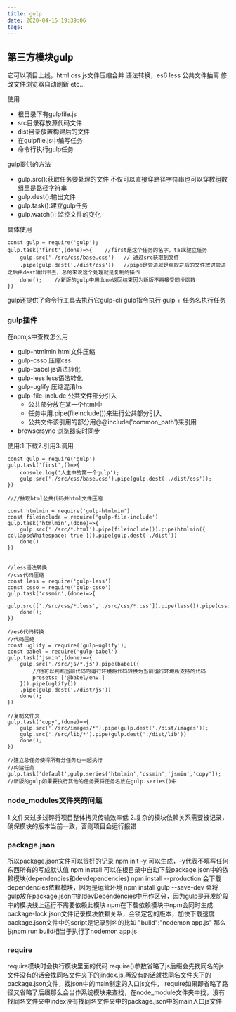```yaml
---
title: gulp
date: 2020-04-15 19:39:06
tags:
---
```


## 第三方模块gulp
它可以项目上线，html css js文件压缩合并
语法转换，es6 less
公共文件抽离
修改文件浏览器自动刷新
etc...

使用
+ 根目录下有gulpfile.js
+ src目录存放源代码文件
+ dist目录放置构建后的文件
+ 在gulpfile.js中编写任务
+ 命令行执行gulp任务

gulp提供的方法
+ gulp.src():获取任务要处理的文件  不仅可以直接穿路径字符串也可以穿数组数组里是路径字符串
+ gulp.dest():输出文件
+ gulp.task():建立gulp任务
+ gulp.watch(): 监控文件的变化

具体使用
```
const gulp = require('gulp');
gulp.task('first',(done)=>{    //first是这个任务的名字，task建立任务
    gulp.src('./src/css/base.css')   // 通过src获取到文件
    .pipe(gulp.dest('./dist/css'))   //pipe是管道就是获取之后的文件放进管道之后由dest输出书去，总的来说这个处理就是复制的操作
    done();    //新版的gulp中用done返回结束因为新版不再接受同步函数
})
```

gulp还提供了命令行工具去执行它gulp-cli
gulp指令执行
gulp + 任务名执行任务 

### gulp插件
在npmjs中查找怎么用
+ gulp-htmlmin html文件压缩
+ gulp-csso 压缩css
+ gulp-babel js语法转化
+ gulp-less less语法转化
+ gulp-uglify 压缩混淆hs
+ gulp-file-include 公共文件部分引入  
  - 公共部分放在某一个html中
  - 任务中用.pipe(fileinclude())来进行公共部分引入
  - 公共文件该引用的部分用@@include('common_path')来引用  
+ browsersync 浏览器实时同步

使用:1.下载2.引用3.调用

```
const gulp = require('gulp')
gulp.task('first',()=>{
    console.log('人生中的第一个gulp');
    gulp.src('./src/css/base.css').pipe(gulp.dest('./dist/css'));
})

////抽取html公共代码并html文件压缩

const htmlmin = require('gulp-htmlmin')
const fileinclude = require('gulp-file-include')
gulp.task('htmlmin',(done)=>{
    gulp.src('./src/*.html').pipe(fileinclude()).pipe(htmlmin({ collapseWhitespace: true })).pipe(gulp.dest('./dist'))
    done()
})


//less语法转换
//css代码压缩
const less = require('gulp-less')
const csso = require('gulp-csso')
gulp.task('cssmin',(done)=>{
    gulp.src(['./src/css/*.less','./src/css/*.css']).pipe(less()).pipe(csso()).pipe(gulp.dest('./dist/css'))
    done();
})

//es6代码转换
//代码压缩
const uglify = require('gulp-uglify');
const babel = require('gulp-babel')
gulp.task('jsmin',(done)=>{
    gulp.src('./src/js/*.js').pipe(babel({
        //他可以判断当前代码的运行环境将代码转换为当前运行环境所支持的代码
        presets: ['@babel/env']
    })).pipe(uglify())
    .pipe(gulp.dest('./dist/js'))
    done();
})

//复制文件夹
gulp.task('copy',(done)=>{
    gulp.src('./src/images/*').pipe(gulp.dest('./dist/images'));
    gulp.src('./src/lib/*').pipe(gulp.dest('./dist/lib'))
    done();
})

//建立总任务使得所有分任务也一起执行
//构建任务
gulp.task('default',gulp.series('htmlmin','cssmin','jsmin','copy'));  //新版的gulp如果要执行其他的任务要将任务名放在gulp.series()中

```

### node_modules文件夹的问题
1.文件夹过多过碎将项目整体拷贝传输效率低 
2.复杂的模块依赖关系需要被记录，确保模块的版本当前一致，否则项目会运行报错
### package.json
所以package.json文件可以很好的记录
npm init -y 可以生成，-y代表不填写任何东西所有的写成默认值
npm install 可以在根目录中自动下载package.json中的依赖模块(dependencies和devdependencies)
npm install --production 会下载dependencies依赖模块，因为是运营环境
npm install gulp --save-dev 会将gulp放在package.json中的devDependencies中用作区分，因为gulp是开发阶段中的模块线上运行不需要依赖此模块
npm在下载依赖模块中npm会同时生成package-lock.json文件记录模块依赖关系，会锁定包的版本，加快下载速度
package.json文件中的script是记录别名的比如 "bulid":"nodemon app.js" 那么执npm run build相当于执行了nodemon app.js
### require
require模块时会执行模块里面的代码
require()参数省略了js后缀会先找同名的js文件没有的话会找同名文件夹下的jindex.js,再没有的话就找同名文件夹下的package.json文件，找json中的main制定的入口js文件，
require如果即省略了路径又省略了后缀那么会当作系统模块来查找，在node_module文件夹中找，没有找同名文件夹中index没有找同名文件夹中的package.json中的main入口js文件



